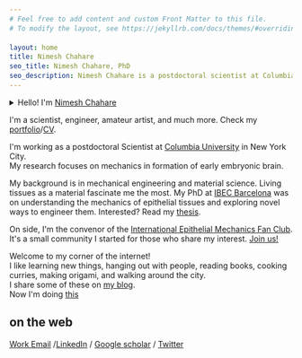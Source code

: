 ```yaml
---
# Feel free to add content and custom Front Matter to this file.
# To modify the layout, see https://jekyllrb.com/docs/themes/#overriding-theme-defaults

layout: home
title: Nimesh Chahare
seo_title: Nimesh Chahare, PhD
seo_description: Nimesh Chahare is a postdoctoral scientist at Columbia University in New York. His research focuses on the intersection of mechanical engineering and developmental biology, specifically exploring the morphogenesis of early embryonic brain.
---
```



<details>
    <summary>Hello! I'm <a href="{{'/about' | prepend: site.baseurl }}"> Nimesh Chahare</a><br></summary>
    <img src="/assets/img/meme2024.jpg"  height="10px" title="Nimesh Chahare">
</details>


I'm a scientist, engineer, amateur artist, and much more. Check my [portfolio](/portfolio)/[CV](/cv).

I'm working as a postdoctoral Scientist at [Columbia University](https://nerurkar.bme.columbia.edu/) in New York City.<br>
My research focuses on mechanics in formation of early embryonic brain.

My background is in mechanical engineering and material science. Living tissues as a material fascinate me the most. My PhD at [IBEC Barcelona](https://ibecbarcelona.eu/integrative) was on understanding the mechanics of epithelial tissues and exploring novel ways to engineer them. Interested? Read my [thesis](https://upcommons.upc.edu/handle/2117/401551).

On side, I'm the convenor of the [International Epithelial Mechanics Fan Club](https://twitter.com/EpiMechFC). It's a small community I started for those who share my interest. [Join us!](https://twitter.com/intent/user?screen_name=EpiMechFC)

Welcome to my corner of the internet!<br> I like learning new things, hanging out with people, reading books, cooking curries, making origami, and walking around the city.<br>
I share some of these on [my blog](/journal).<br>
Now I'm doing [this](/now)<br>

## on the web

[Work Email](mailto:nimesh.c@columbia.edu) /[LinkedIn](https://www.linkedin.com/in/nchahare/) / [Google scholar](https://scholar.google.com/citations?user=g0yOthAAAAAJ&hl=en&oi=ao) / [Twitter](https://twitter.com/onenimesa/)

